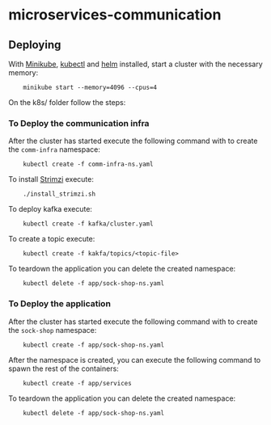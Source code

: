 # microservices-communication


## Deploying

With [Minikube](https://github.com/kubernetes/minikube), [kubectl](https://kubernetes.io/docs/tasks/tools/install-kubectl/) and [helm](https://helm.sh/) installed, start a cluster with the necessary memory:

```
    minikube start --memory=4096 --cpus=4
```

On the k8s/ folder follow the steps:

### To Deploy the communication infra
After the cluster has started execute the following command with to create the `comm-infra` namespace:

```
    kubectl create -f comm-infra-ns.yaml
```

To install [Strimzi](https://strimzi.io/) execute:
```
    ./install_strimzi.sh
```

To deploy kafka execute:

```
    kubectl create -f kafka/cluster.yaml
```

To create a topic execute:
```
    kubectl create -f kakfa/topics/<topic-file>
```

To teardown the application you can delete the created namespace:

```
    kubectl delete -f app/sock-shop-ns.yaml
```

### To Deploy the application

After the cluster has started execute the following command with to create the `sock-shop` namespace:

```
    kubectl create -f app/sock-shop-ns.yaml
```

After the namespace is created, you can execute the following command to spawn the rest of the containers:

```
    kubectl create -f app/services
```

To teardown the application you can delete the created namespace:

```
    kubectl delete -f app/sock-shop-ns.yaml
```